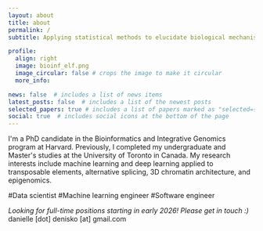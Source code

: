 ```yaml
---
layout: about
title: about
permalink: /
subtitle: Applying statistical methods to elucidate biological mechanisms

profile:
  align: right
  image: bioinf_elf.png
  image_circular: false # crops the image to make it circular
  more_info: 

news: false  # includes a list of news items
latest_posts: false  # includes a list of the newest posts
selected_papers: true # includes a list of papers marked as "selected={true}"
social: true  # includes social icons at the bottom of the page
---
```


I'm a PhD candidate in the Bioinformatics and Integrative Genomics program at Harvard. Previously, I completed my undergraduate and Master's studies at the University of Toronto in Canada. My research interests include machine learning and deep learning applied to transposable elements, alternative splicing, 3D chromatin architecture, and epigenomics.

\#Data scientist \#Machine learning engineer \#Software engineer

<i>Looking for full-time positions starting in early 2026! Please get in touch :)</i> danielle [dot] denisko [at] gmail.com
